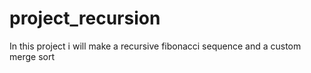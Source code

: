 # project_recursion
In this project i will make a recursive fibonacci sequence
and a custom merge sort
